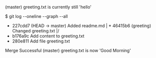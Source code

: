 (master) greeting.txt is currently still 'hello'


$ git log --oneline --graph --all
* 227cdd7 (HEAD -> master) Added readme.md
| * 46415b6 (greeting) Changed greeting.txt
|/
* b176a9c Add content to greeting.txt
* 280e811 Add file greeting.txt

Merge Successful (master) greeting.txt is now 'Good Morning'
